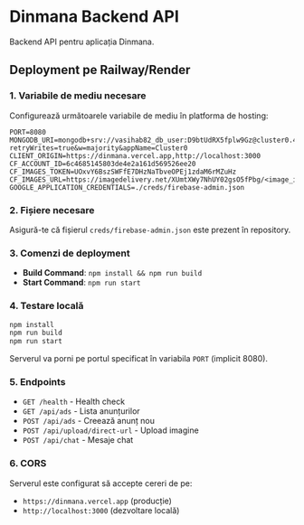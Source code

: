 # Dinmana Backend API

Backend API pentru aplicația Dinmana.

## Deployment pe Railway/Render

### 1. Variabile de mediu necesare

Configurează următoarele variabile de mediu în platforma de hosting:

```
PORT=8080
MONGODB_URI=mongodb+srv://vasihab82_db_user:D9btUdRX5fplw9Gz@cluster0.4vcuu83.mongodb.net/dinmana?retryWrites=true&w=majority&appName=Cluster0
CLIENT_ORIGIN=https://dinmana.vercel.app,http://localhost:3000
CF_ACCOUNT_ID=6c4685145803de4e2a161d569526ee20
CF_IMAGES_TOKEN=UOxvY6BszSWFfE7DHzNaTbveOPEj1zdaM6rMZuHz
CF_IMAGES_URL=https://imagedelivery.net/XUmtXWy7NhUY02gsO5fPbg/<image_id>/<variant_name>
GOOGLE_APPLICATION_CREDENTIALS=./creds/firebase-admin.json
```

### 2. Fișiere necesare

Asigură-te că fișierul `creds/firebase-admin.json` este prezent în repository.

### 3. Comenzi de deployment

- **Build Command**: `npm install && npm run build`
- **Start Command**: `npm run start`

### 4. Testare locală

```bash
npm install
npm run build
npm run start
```

Serverul va porni pe portul specificat în variabila `PORT` (implicit 8080).

### 5. Endpoints

- `GET /health` - Health check
- `GET /api/ads` - Lista anunțurilor
- `POST /api/ads` - Creează anunț nou
- `POST /api/upload/direct-url` - Upload imagine
- `POST /api/chat` - Mesaje chat

### 6. CORS

Serverul este configurat să accepte cereri de pe:
- `https://dinmana.vercel.app` (producție)
- `http://localhost:3000` (dezvoltare locală)
